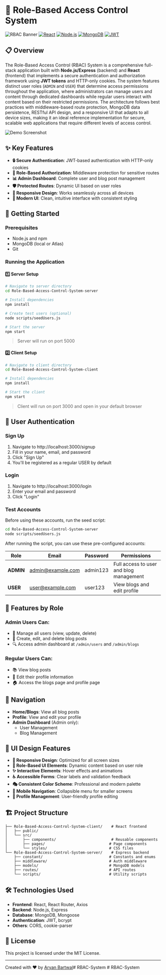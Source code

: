 # 🔐 Role-Based Access Control System

![RBAC Banner](https://img.shields.io/badge/RBAC-System-blue?style=for-the-badge)
[![React](https://img.shields.io/badge/React-18.2.0-61DAFB?style=flat-square&logo=react)](https://reactjs.org/)
[![Node.js](https://img.shields.io/badge/Node.js-Express-green?style=flat-square&logo=node.js)](https://nodejs.org/)
[![MongoDB](https://img.shields.io/badge/MongoDB-Database-47A248?style=flat-square&logo=mongodb)](https://www.mongodb.com/)
[![JWT](https://img.shields.io/badge/JWT-Auth-000000?style=flat-square&logo=json-web-tokens)](https://jwt.io/)

## 📋 Overview

The Role-Based Access Control (RBAC) System is a comprehensive full-stack application built with **Node.js/Express** (backend) and **React** (frontend) that implements a secure authentication and authorization framework using **JWT tokens** and HTTP-only cookies. The system features distinct user roles (`ADMIN` and `USER`) that determine access permissions throughout the application, where administrators can manage users and content through dedicated dashboards while regular users interact with content based on their restricted permissions. The architecture follows best practices with middleware-based route protection, MongoDB data persistence, RESTful API design, and a responsive UI that adapts to all device sizes, making it an ideal reference implementation for secure, scalable web applications that require different levels of access control.

![Demo Screenshot](https://via.placeholder.com/800x400?text=RBAC+System+Screenshot)

## ✨ Key Features

- **🔒 Secure Authentication**: JWT-based authentication with HTTP-only cookies
- **👥 Role-Based Authorization**: Middleware protection for sensitive routes
- **📊 Admin Dashboard**: Complete user and blog post management
- **🛡️ Protected Routes**: Dynamic UI based on user roles
- **📱 Responsive Design**: Works seamlessly across all devices
- **🎨 Modern UI**: Clean, intuitive interface with consistent styling

## 🚀 Getting Started

### Prerequisites
- Node.js and npm
- MongoDB (local or Atlas)
- Git

### Running the Application

#### 1️⃣ Server Setup
```bash
# Navigate to server directory
cd Role-Based-Access-Control-System-server

# Install dependencies
npm install

# Create test users (optional)
node scripts/seedUsers.js

# Start the server
npm start
```
> Server will run on port 5000

#### 2️⃣ Client Setup
```bash
# Navigate to client directory
cd Role-Based-Access-Control-System-client

# Install dependencies
npm install

# Start the client
npm start
```
> Client will run on port 3000 and open in your default browser

## 🔑 User Authentication

### Sign Up
1. Navigate to http://localhost:3000/signup
2. Fill in your name, email, and password
3. Click "Sign Up"
4. You'll be registered as a regular USER by default

### Login
1. Navigate to http://localhost:3000/login
2. Enter your email and password
3. Click "Login"

### Test Accounts
Before using these accounts, run the seed script:

```bash
cd Role-Based-Access-Control-System-server
node scripts/seedUsers.js
```

After running the script, you can use these pre-configured accounts:

| Role | Email | Password | Permissions |
|------|-------|----------|-------------|
| **ADMIN** | admin@example.com | admin123 | Full access to user and blog management |
| **USER** | user@example.com | user123 | View blogs and edit profile |

## 🔧 Features by Role

### Admin Users Can:
- 👥 Manage all users (view, update, delete)
- 📝 Create, edit, and delete blog posts
- 🔍 Access admin dashboard at `/admin/users` and `/admin/blogs`

### Regular Users Can:
- 📚 View blog posts
- 👤 Edit their profile information
- 🏠 Access the blogs page and profile page

## 🧭 Navigation

- **Home/Blogs**: View all blog posts
- **Profile**: View and edit your profile
- **Admin Dashboard** (Admin only):
  - User Management
  - Blog Management

## 🎨 UI Design Features

- **📱 Responsive Design**: Optimized for all screen sizes
- **🎯 Role-Based UI Elements**: Dynamic content based on user role
- **✨ Interactive Elements**: Hover effects and animations
- **♿ Accessible Forms**: Clear labels and validation feedback
- **🎭 Consistent Color Scheme**: Professional and modern palette
- **📱 Mobile Navigation**: Collapsible menu for smaller screens
- **👤 Profile Management**: User-friendly profile editing

## 🏗️ Project Structure

```
├── Role-Based-Access-Control-System-client/    # React frontend
│   ├── public/
│   └── src/
│       ├── components/                         # Reusable components
│       ├── pages/                             # Page components
│       └── styles/                            # CSS files
└── Role-Based-Access-Control-System-server/    # Express backend
    ├── constant/                              # Constants and enums
    ├── middleware/                            # Auth middleware
    ├── models/                                # MongoDB models
    ├── routes/                                # API routes
    └── scripts/                               # Utility scripts
```

## 🛠️ Technologies Used

- **Frontend**: React, React Router, Axios
- **Backend**: Node.js, Express
- **Database**: MongoDB, Mongoose
- **Authentication**: JWT, bcrypt
- **Others**: CORS, cookie-parser

## 📜 License

This project is licensed under the MIT License.

---

Created with ❤️ by [Aryan Bartwal](https://github.com/AryanBartwal)#   R B A C - S y s t e m 
 
 #   R B A C - S y s t e m  
 